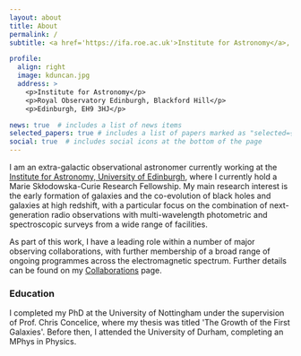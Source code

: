 ```yaml
---
layout: about
title: About
permalink: /
subtitle: <a href='https://ifa.roe.ac.uk'>Institute for Astronomy</a>,  University of Edinburgh

profile:
  align: right
  image: kduncan.jpg
  address: >
    <p>Institute for Astronomy</p>
    <p>Royal Observatory Edinburgh, Blackford Hill</p>
    <p>Edinburgh, EH9 3HJ</p>

news: true  # includes a list of news items
selected_papers: true # includes a list of papers marked as "selected={true}"
social: true  # includes social icons at the bottom of the page
---
```


I am an extra-galactic observational astronomer currently working at the [Institute for Astronomy, University of Edinburgh](https://ifa.roe.ac.uk), where I currently hold a Marie Skłodowska-Curie Research Fellowship.
My main research interest is the early formation of galaxies and the co-evolution of black holes and galaxies at high redshift, with a particular focus on the combination of next-generation radio observations with multi-wavelength photometric and spectroscopic surveys from a wide range of facilities.

As part of this work, I have a leading role within a number of major observing collaborations, with further membership of a broad range of ongoing programmes across the electromagnetic spectrum. Further details can be found on my [Collaborations](https://dunkenj.github.io/collaborations/) page.


### Education
<p>I completed my PhD at the University of Nottingham under the supervision of Prof. Chris Concelice, where my thesis was titled 'The Growth of the First Galaxies'. Before then, I attended the University of Durham, completing an MPhys in Physics.</p>
